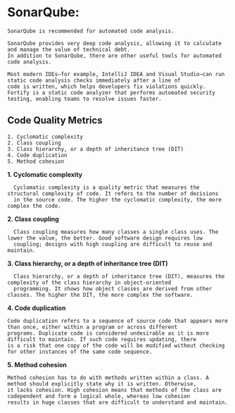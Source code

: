 # SonarQube:   
    SonarQube is recommended for automated code analysis.

    SonarQube provides very deep code analysis, allowing it to calculate and manage the value of technical debt. 
    In addition to SonarQube, there are other useful tools for automated code analysis.

    Most modern IDEs—for example, IntelliJ IDEA and Visual Studio—can run static code analysis checks immediately after a line of 
    code is written, which helps developers fix violations quickly. Fortify is a static code analyzer that performs automated security 
    testing, enabling teams to resolve issues faster.  
    
## Code Quality Metrics    
    1. Cyclomatic complexity 
    2. Class coupling
    3. Class hierarchy, or a depth of inheritance tree (DIT)
    4. Code duplication
    5. Method cohesion

**1. Cyclomatic complexity**
   
      Cyclomatic complexity is a quality metric that measures the structural complexity of code. It refers to the number of decisions 
      in the source code. The higher the cyclomatic complexity, the more complex the code.
      
**2. Class coupling**
  
      Class coupling measures how many classes a single class uses. The lower the value, the better. Good software design requires low
      coupling; designs with high coupling are difficult to reuse and maintain.    
      
**3. Class hierarchy, or a depth of inheritance tree (DIT)**
    
      Class hierarchy, or a depth of inheritance tree (DIT), measures the complexity of the class hierarchy in object-oriented 
      programming. It shows how object classes are derived from other classes. The higher the DIT, the more complex the software.
      
**4. Code duplication**

    Code duplication refers to a sequence of source code that appears more than once, either within a program or across different 
    programs. Duplicate code is considered undesirable as it is more difficult to maintain. If such code requires updating, there 
    is a risk that one copy of the code will be modified without checking for other instances of the same code sequence.
      
**5. Method cohesion**
      
    Method cohesion has to do with methods written within a class. A method should explicitly state why it is written. Otherwise, 
    it lacks cohesion. High cohesion means that methods of the class are codependent and form a logical whole, whereas low cohesion 
    results in huge classes that are difficult to understand and maintain.
    
    
